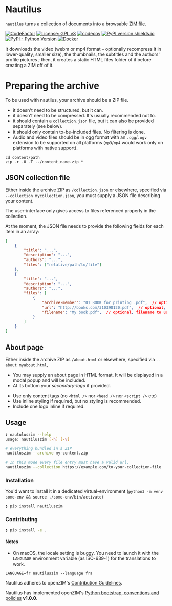 
# Nautilus

`nautilus` turns a collection of documents into a browsable [ZIM file](https://openzim.org).

[![CodeFactor](https://www.codefactor.io/repository/github/openzim/nautilus/badge)](https://www.codefactor.io/repository/github/openzim/nautilus)
[![License: GPL v3](https://img.shields.io/badge/License-GPLv3-blue.svg)](https://www.gnu.org/licenses/gpl-3.0)
[![codecov](https://codecov.io/gh/openzim/nautilus/branch/main/graph/badge.svg)](https://codecov.io/gh/openzim/nautilus)
[![PyPI version shields.io](https://img.shields.io/pypi/v/nautiluszim.svg)](https://pypi.org/project/nautiluszim/)
[![PyPI - Python Version](https://img.shields.io/pypi/pyversions/nautiluszim.svg)](https://pypi.org/project/nautiluszim)
[![Docker](https://ghcr-badge.deta.dev/openzim/nautilus/latest_tag?label=docker)](https://ghcr.io/openzim/nautilus)

It downloads the video (webm or mp4 format – optionally recompress it in lower-quality, smaller size), the thumbnails, the subtitles and the authors' profile pictures ; then, it creates a static HTML files folder of it before creating a ZIM off of it.

# Preparing the archive

To be used with nautilus, your archive should be a ZIP file.
* it doesn't need to be structured, but it can.
* it doesn't need to be compressed. It's usually recommended not to.
* it should contain a `collection.json` file, but it can also be provided separately (see below).
* it should only contain to-be-included files. No filtering is done.
* Audio and video files should be in ogg format with an `.ogg`/`.ogv` extension to be supported on all platforms (`mp3`/`mp4` would work only on platforms with native support).

```
cd content/path
zip -r -0 -T ../content_name.zip *
```

## JSON collection file

Either inside the archive ZIP as `/collection.json` or elsewhere, 
specified via `--collection mycollection.json`, you must supply a JSON file describing your content.

The user-interface only gives access to files referenced properly in the collection.

At the moment, the JSON file needs to provide the following fields for each item in an array:

```json
[
    {
        "title": "...",
        "description": "...",
        "authors": "...",
        "files": ["relative/path/to/file"]
    },
    {
        "title": "...",
        "description": "...",
        "authors": "...",
        "files": [
            {
                "archive-member": "01 BOOK for printing .pdf",  // optional, member name inside archive (same as simpler format)
                "url": "http://books.com/310398120.pdf",  // optional, has precedence over `archive-member`, url to download file from
                "filename": "My book.pdf",  // optional, filename to use in ZIM, regardless of original one
            }
        ]
    }
]
```

## About page

Either inside the archive ZIP as `/about.html` or elsewhere, specified via `--about myabout.html`,

- You may supply an about page in HTML format. It will be displayed in a modal popup and will be included.
- At its bottom your *secondary-logo* if provided.

* Use only content tags (no `<html />` nor `<head />` nor `<script />` etc)
* Use inline styling if required, but no styling is recommended.
* Include one logo inline if required.

## Usage

```sh
❯ nautuluszim --help
usage: nautiluszim [-h] [-V]

# everything bundled in a ZIP
nautiluszim --archive my-content.zip

# In this mode every file entry must have a valid url.
nautiluszim --collection https://example.com/to-your-collection-file
```

### Installation

You'd want to install it in a dedicated virtual-environment (`python3 -m venv some-env && source ./some-env/bin/activate`)

```sh
❯ pip install nautiluszim
```

### Contributing

```sh
❯ pip install -e .
```

#### Notes

* On macOS, the locale setting is buggy. You need to launch it with the `LANGUAGE` environment variable (as ISO-639-1) for the translations to work.

```
LANGUAGE=fr nautiluszim --language fra
```

Nautilus adheres to openZIM's [Contribution Guidelines](https://github.com/openzim/overview/wiki/Contributing).

Nautilus has implemented openZIM's [Python bootstrap, conventions and policies](https://github.com/openzim/_python-bootstrap/docs/Policy.md) **v1.0.0**.
